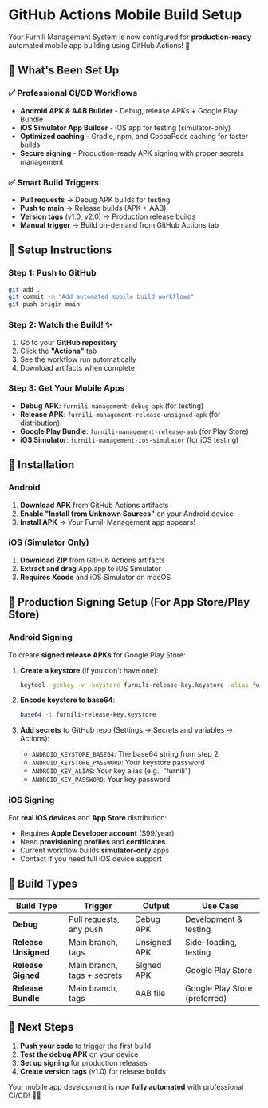 # GitHub Actions Mobile Build Setup

Your Furnili Management System is now configured for **production-ready** automated mobile app building using GitHub Actions! 🚀

## 🎯 What's Been Set Up

### ✅ Professional CI/CD Workflows
- **Android APK & AAB Builder** - Debug, release APKs + Google Play Bundle
- **iOS Simulator App Builder** - iOS app for testing (simulator-only) 
- **Optimized caching** - Gradle, npm, and CocoaPods caching for faster builds
- **Secure signing** - Production-ready APK signing with proper secrets management

### ✅ Smart Build Triggers
- **Pull requests** → Debug APK builds for testing
- **Push to main** → Release builds (APK + AAB)
- **Version tags** (v1.0, v2.0) → Production release builds
- **Manual trigger** → Build on-demand from GitHub Actions tab

## 🚀 Setup Instructions

### Step 1: Push to GitHub
```bash
git add .
git commit -m "Add automated mobile build workflows"
git push origin main
```

### Step 2: Watch the Build! ✨
1. Go to your **GitHub repository**
2. Click the **"Actions"** tab  
3. See the workflow run automatically
4. Download artifacts when complete

### Step 3: Get Your Mobile Apps
- **Debug APK**: `furnili-management-debug-apk` (for testing)
- **Release APK**: `furnili-management-release-unsigned-apk` (for distribution)
- **Google Play Bundle**: `furnili-management-release-aab` (for Play Store)
- **iOS Simulator**: `furnili-management-ios-simulator` (for iOS testing)

## 📱 Installation

### Android
1. **Download APK** from GitHub Actions artifacts
2. **Enable "Install from Unknown Sources"** on your Android device
3. **Install APK** → Your Furnili Management app appears!

### iOS (Simulator Only)
1. **Download ZIP** from GitHub Actions artifacts
2. **Extract and drag** App.app to iOS Simulator
3. **Requires Xcode** and iOS Simulator on macOS

## 🔐 Production Signing Setup (For App Store/Play Store)

### Android Signing
To create **signed release APKs** for Google Play Store:

1. **Create a keystore** (if you don't have one):
   ```bash
   keytool -genkey -v -keystore furnili-release-key.keystore -alias furnili -keyalg RSA -keysize 2048 -validity 10000
   ```

2. **Encode keystore to base64**:
   ```bash
   base64 -i furnili-release-key.keystore
   ```

3. **Add secrets** to GitHub repo (Settings → Secrets and variables → Actions):
   - `ANDROID_KEYSTORE_BASE64`: The base64 string from step 2
   - `ANDROID_KEYSTORE_PASSWORD`: Your keystore password
   - `ANDROID_KEY_ALIAS`: Your key alias (e.g., "furnili")
   - `ANDROID_KEY_PASSWORD`: Your key password

### iOS Signing
For **real iOS devices** and **App Store** distribution:
- Requires **Apple Developer account** ($99/year)
- Need **provisioning profiles** and **certificates**
- Current workflow builds **simulator-only** apps
- Contact if you need full iOS device support

## 🎯 Build Types

| Build Type | Trigger | Output | Use Case |
|------------|---------|--------|----------|
| **Debug** | Pull requests, any push | Debug APK | Development & testing |
| **Release Unsigned** | Main branch, tags | Unsigned APK | Side-loading, testing |
| **Release Signed** | Main branch, tags + secrets | Signed APK | Google Play Store |
| **Release Bundle** | Main branch, tags | AAB file | Google Play Store (preferred) |

## 🚀 Next Steps

1. **Push your code** to trigger the first build
2. **Test the debug APK** on your device
3. **Set up signing** for production releases
4. **Create version tags** (v1.0) for release builds

Your mobile app development is now **fully automated** with professional CI/CD! 📱✨